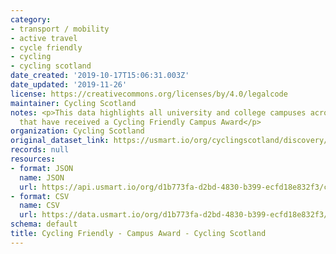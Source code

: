 ```yaml
---
category:
- transport / mobility
- active travel
- cycle friendly
- cycling
- cycling scotland
date_created: '2019-10-17T15:06:31.003Z'
date_updated: '2019-11-26'
license: https://creativecommons.org/licenses/by/4.0/legalcode
maintainer: Cycling Scotland
notes: <p>This data highlights all university and college campuses across Scotland
  that have received a Cycling Friendly Campus Award</p>
organization: Cycling Scotland
original_dataset_link: https://usmart.io/org/cyclingscotland/discovery/discovery-view-detail/ccdfe336-fc50-44e4-8e07-77ec03547b0e
records: null
resources:
- format: JSON
  name: JSON
  url: https://api.usmart.io/org/d1b773fa-d2bd-4830-b399-ecfd18e832f3/c92986a3-157a-485b-b967-f15f041ccecf/5/urql
- format: CSV
  name: CSV
  url: https://data.usmart.io/org/d1b773fa-d2bd-4830-b399-ecfd18e832f3/resource?resourceGUID=a101efee-bc93-47fc-b403-3d97149a0f38
schema: default
title: Cycling Friendly - Campus Award - Cycling Scotland
---
```


